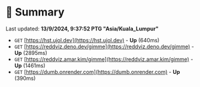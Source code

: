 # 📖 Summary
Last updated: **13/9/2024, 9:37:52 PTG "Asia/Kuala_Lumpur"**

- `GET` [https://hst.ujol.dev](https://hst.ujol.dev) - **Up** (640ms)
- `GET` [https://reddviz.deno.dev/gimme](https://reddviz.deno.dev/gimme) - **Up** (2895ms)
- `GET` [https://reddviz.amar.kim/gimme](https://reddviz.amar.kim/gimme) - **Up** (1461ms)
- `GET` [https://dumb.onrender.com](https://dumb.onrender.com) - **Up** (390ms)

